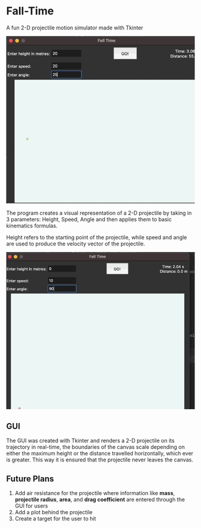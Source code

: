 # Fall-Time
A fun 2-D projectile motion simulator made with Tkinter


![](Arc.gif)


The program creates a visual representation of a 2-D projectile by taking in 3 parameters: Height, Speed, Angle and then applies them to basic kinematics formulas.

Height refers to the starting point of the projectile, while speed and angle are used to produce the velocity vector of the projectile. 


![](Quick.gif)


## GUI

The GUI was created with Tkinter and renders a 2-D projectile on its trajectory in real-time, the boundaries of the canvas scale depending on either the maximum height or the distance travelled horizontally, which ever is greater. This way it is ensured that the projectile never leaves the canvas. 

## Future Plans

1. Add air resistance for the projectile where information like **mass**, **projectile radius**, **area**, and **drag coefficient** are entered through the GUI for users
2. Add a plot behind the projectile
3. Create a target for the user to hit
